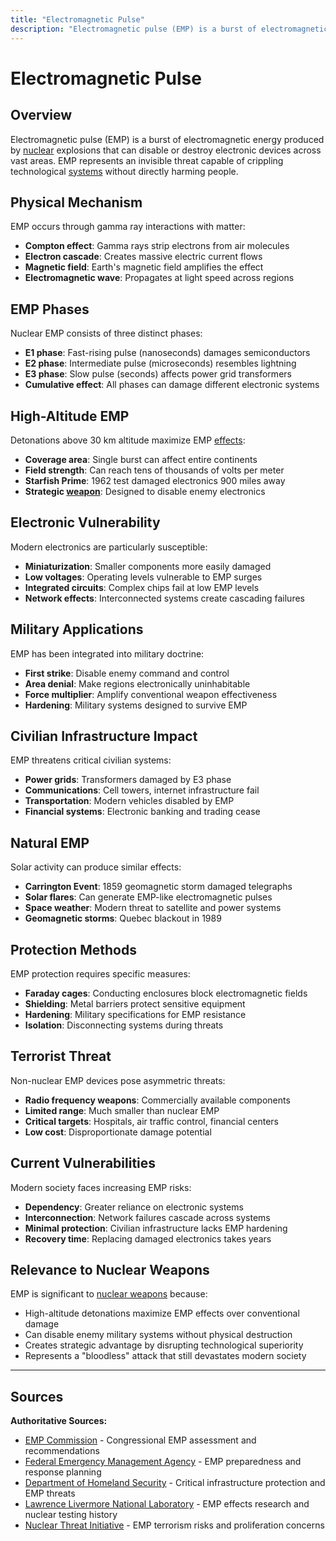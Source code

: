 ```yaml
---
title: "Electromagnetic Pulse"
description: "Electromagnetic pulse (EMP) is a burst of electromagnetic energy produced by nuclear explosions that can disable or destroy electronic devices across vast ar..."
---
```


# Electromagnetic Pulse

## Overview

Electromagnetic pulse (EMP) is a burst of electromagnetic energy produced by [nuclear](/terms/nuclear-effects/emp-weapons) explosions that can disable or destroy electronic devices across vast areas. EMP represents an invisible threat capable of crippling technological [systems](/history/nuclear-programs/missile-defense-systems) without directly harming people.

## Physical Mechanism

EMP occurs through gamma ray interactions with matter:
- **Compton effect**: Gamma rays strip electrons from air molecules
- **Electron cascade**: Creates massive electric current flows
- **Magnetic field**: Earth's magnetic field amplifies the effect
- **Electromagnetic wave**: Propagates at light speed across regions

## EMP Phases

Nuclear EMP consists of three distinct phases:
- **E1 phase**: Fast-rising pulse (nanoseconds) damages semiconductors
- **E2 phase**: Intermediate pulse (microseconds) resembles lightning
- **E3 phase**: Slow pulse (seconds) affects power grid transformers
- **Cumulative effect**: All phases can damage different electronic systems

## High-Altitude EMP

Detonations above 30 km altitude maximize EMP [effects](/history/testing-disasters/nuclear-testing-health-effects):
- **Coverage area**: Single burst can affect entire continents
- **Field strength**: Can reach tens of thousands of volts per meter
- **Starfish Prime**: 1962 test damaged electronics 900 miles away
- **Strategic [weapon](/history/weapons-technology/nuclear-weapon-effects)**: Designed to disable enemy electronics

## Electronic Vulnerability

Modern electronics are particularly susceptible:
- **Miniaturization**: Smaller components more easily damaged
- **Low voltages**: Operating levels vulnerable to EMP surges
- **Integrated circuits**: Complex chips fail at low EMP levels
- **Network effects**: Interconnected systems create cascading failures

## Military Applications

EMP has been integrated into military doctrine:
- **First strike**: Disable enemy command and control
- **Area denial**: Make regions electronically uninhabitable
- **Force multiplier**: Amplify conventional weapon effectiveness
- **Hardening**: Military systems designed to survive EMP

## Civilian Infrastructure Impact

EMP threatens critical civilian systems:
- **Power grids**: Transformers damaged by E3 phase
- **Communications**: Cell towers, internet infrastructure fail
- **Transportation**: Modern vehicles disabled by EMP
- **Financial systems**: Electronic banking and trading cease

## Natural EMP

Solar activity can produce similar effects:
- **Carrington Event**: 1859 geomagnetic storm damaged telegraphs
- **Solar flares**: Can generate EMP-like electromagnetic pulses
- **Space weather**: Modern threat to satellite and power systems
- **Geomagnetic storms**: Quebec blackout in 1989

## Protection Methods

EMP protection requires specific measures:
- **Faraday cages**: Conducting enclosures block electromagnetic fields
- **Shielding**: Metal barriers protect sensitive equipment
- **Hardening**: Military specifications for EMP resistance
- **Isolation**: Disconnecting systems during threats

## Terrorist Threat

Non-nuclear EMP devices pose asymmetric threats:
- **Radio frequency weapons**: Commercially available components
- **Limited range**: Much smaller than nuclear EMP
- **Critical targets**: Hospitals, air traffic control, financial centers
- **Low cost**: Disproportionate damage potential

## Current Vulnerabilities

Modern society faces increasing EMP risks:
- **Dependency**: Greater reliance on electronic systems
- **Interconnection**: Network failures cascade across systems
- **Minimal protection**: Civilian infrastructure lacks EMP hardening
- **Recovery time**: Replacing damaged electronics takes years

## Relevance to Nuclear Weapons

EMP is significant to [nuclear weapons](/history/weapons-technology/nuclear-testing) because:
- High-altitude detonations maximize EMP effects over conventional damage
- Can disable enemy military systems without physical destruction
- Creates strategic advantage by disrupting technological superiority
- Represents a "bloodless" attack that still devastates modern society

---

## Sources

**Authoritative Sources:**

- [EMP Commission](http://www.empcommission.org) - Congressional EMP assessment and recommendations
- [Federal Emergency Management Agency](https://www.fema.gov) - EMP preparedness and response planning
- [Department of Homeland Security](https://www.dhs.gov) - Critical infrastructure protection and EMP threats
- [Lawrence Livermore National Laboratory](https://www.llnl.gov) - EMP effects research and nuclear testing history
- [Nuclear Threat Initiative](https://www.nti.org) - EMP terrorism risks and proliferation concerns